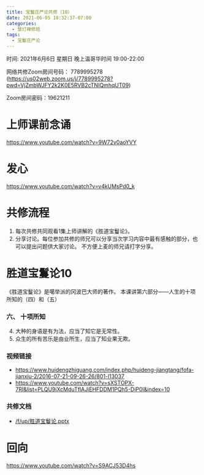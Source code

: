 ```yaml
---
title: 宝鬘庄严论共修（10）
date: 2021-06-05 18:32:37-07:00
categories:
  - 慧灯禅修班
tags:
  - 宝鬘庄严论
---
```

<!--StartFragment-->
时间: 2021年6月6日 星期日 晚上温哥华时间 19:00-22:00

网络共修Zoom房间号码： 7789995278 (<https://us02web.zoom.us/j/7789995278?pwd=VjZmbWJFY2k2K0E5RVB2cTNIQmhqUT09>)

Zoom房间密码：19621211

# 上师课前念诵

<https://www.youtube.com/watch?v=9W72v0aoYVY>

# 发心

<https://www.youtube.com/watch?v=v4kUMsPd0_k>

# 共修流程

1. 每次共修共同观看1集上师讲解的《胜道宝鬘论》。
2. 分享讨论。每位参加共修的师兄可以分享当次学习内容中最有感触的部分，也可以提出问题供大家讨论。 不方便上麦的师兄请打字分享。

# 胜道宝鬘论10

《胜道宝鬘论》是噶举派的冈波巴大师的著作。 本课讲第六部分——人生的十项所知的（四）和（五）


### 六、 十项所知

4. 大种的身语是有为法，应当了知它是无常性。
5. 众生的所有苦乐是由业所生，应当了知业果无欺。



### 视频链接

* <https://www.huidengzhiguang.com/index.php/huideng-jiangtang/fofa-jianxiu-2/2016-07-21-09-26-26/801-l13037>
* <https://www.youtube.com/watch?v=sXSTOPX-7RI&list=PLQU9iXcMduTflAJiEHFDDM1PQh5-DjP0l&index=10>

### 共修文档

* [/f/up/胜道宝鬘论.pptx](https://s3.ca-central-1.wasabisys.com/hddata/f.huidengchanxiu.net/hdv/f/up/%E8%83%9C%E9%81%93%E5%AE%9D%E9%AC%98%E8%AE%BA.pptx)


# 回向

<https://www.youtube.com/watch?v=S9ACJ53D4hs>

<!--EndFragment-->

